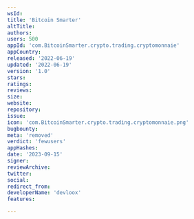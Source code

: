 ```yaml
---
wsId: 
title: 'Bitcoin Smarter'
altTitle: 
authors: 
users: 500
appId: 'com.BitcoinSmarter.crypto.trading.cryptomonnaie'
appCountry: 
released: '2022-06-19'
updated: '2022-06-19'
version: '1.0'
stars: 
ratings: 
reviews: 
size: 
website: 
repository: 
issue: 
icon: 'com.BitcoinSmarter.crypto.trading.cryptomonnaie.png'
bugbounty: 
meta: 'removed'
verdict: 'fewusers'
appHashes: 
date: '2023-09-15'
signer: 
reviewArchive: 
twitter: 
social: 
redirect_from: 
developerName: 'devloox'
features: 

---
```


